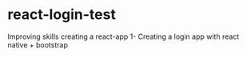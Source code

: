 # react-login-test
Improving skills creating a react-app 
1- Creating a login app with react native + bootstrap
